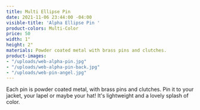 ```yaml
---
title: Multi Ellipse Pin
date: 2021-11-06 23:44:00 -04:00
visible-title: 'Alpha Ellipse Pin '
product-colors: Multi-Color
price: 50
width: 1"
height: 2"
materials: Powder coated metal with brass pins and clutches.
product-images:
- "/uploads/web-alpha-pin.jpg"
- "/uploads/web-alpha-pin-back.jpg"
- "/uploads/web-pin-angel.jpg"
---
```


Each pin is powder coated metal, with brass pins and clutches. Pin it to your jacket, your lapel or maybe your hat! It's lightweight and a lovely splash of color. 